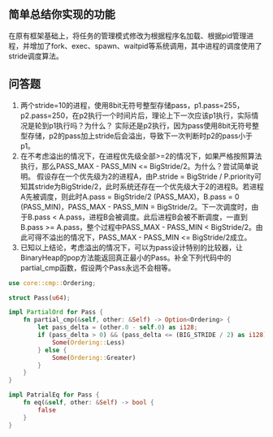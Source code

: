 ## 简单总结你实现的功能

在原有框架基础上，将任务的管理模式修改为根据程序名加载、根据pid管理进程，并增加了fork、exec、spawn、waitpid等系统调用，其中进程的调度使用了stride调度算法。

## 问答题

1. 两个stride=10的进程，使用8bit无符号整型存储pass，p1.pass=255，p2.pass=250，在p2执行一个时间片后，理论上下一次应该p1执行，实际情况是轮到p1执行吗？为什么？
实际还是p2执行，因为pass使用8bit无符号整型存储，p2的pass加上stride后会溢出，导致下一次判断时p2的pass小于p1。
2. 在不考虑溢出的情况下，在进程优先级全部>=2的情况下，如果严格按照算法执行，那么PASS_MAX - PASS_MIN <= BigStride/2。为什么？尝试简单说明。
假设存在一个优先级为2的进程A，由P.stride = BigStride / P.priority可知其stride为BigStride/2，此时系统还存在一个优先级大于2的进程B。若进程A先被调度，则此时A.pass = BigStride/2 (PASS_MAX)，B.pass = 0 (PASS_MIN)，PASS_MAX - PASS_MIN = BigStride/2。下一次调度时，由于B.pass < A.pass，进程B会被调度。此后进程B会被不断调度，一直到B.pass >= A.pass，整个过程中PASS_MAX - PASS_MIN < BigStride/2。由此可得不溢出的情况下，PASS_MAX - PASS_MIN <= BigStride/2成立。
3. 已知以上结论，考虑溢出的情况下，可以为pass设计特别的比较器，让BinaryHeap<Pass>的pop方法能返回真正最小的Pass。补全下列代码中的partial_cmp函数，假设两个Pass永远不会相等。
```Rust
use core::cmp::Ordering;

struct Pass(u64);

impl PartialOrd for Pass {
    fn partial_cmp(&self, other: &Self) -> Option<Ordering> {
        let pass_delta = (other.0 - self.0) as i128;
        if (pass_delta > 0) && (pass_delta <= (BIG_STRIDE / 2) as i128) {
            Some(Ordering::Less)
        } else {
            Some(Ordering::Greater)
        }
    }
}

impl PatrialEq for Pass {
    fn eq(&self, other: &Self) -> bool {
        false
    }
}
```
